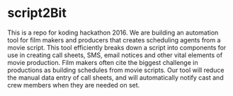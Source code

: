 # script2Bit
This is a repo for koding hackathon 2016. We are building an automation tool for film makers and producers that creates scheduling agents from a movie script. This tool efficiently breaks down a script into components for use in creating call sheets, SMS, email notices and other vital elements of movie production. Film makers often cite the biggest challenge in productions as building schedules from movie scripts. Our tool will reduce the manual data entry of call sheets, and will automatically notify cast and crew members when they are needed on set.
